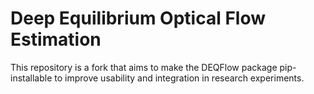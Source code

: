 # Deep Equilibrium Optical Flow Estimation

This repository is a fork that aims to make the DEQFlow package pip-installable to improve usability and integration in research experiments.
